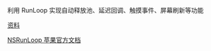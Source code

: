 利用 RunLoop 实现自动释放池、延迟回调、触摸事件、屏幕刷新等功能

[资料](https://blog.ibireme.com/2015/05/18/runloop/)

[NSRunLoop 苹果官方文档](https://developer.apple.com/library/archive/documentation/Cocoa/Conceptual/Multithreading/RunLoopManagement/RunLoopManagement.html#//apple_ref/doc/uid/10000057i-CH16-SW23)